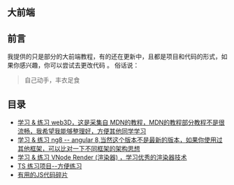 ## 大前端

## 前言

我提供的只是部分的大前端教程，有的还在更新中，且都是项目和代码的形式，如果你感兴趣，你可以尝试去更改代码
。
俗话说：

> 自己动手，丰衣足食

## 目录

- [学习 & 练习 web3D，这是采集自 MDN的教程，MDN的教程部分教程不是很流畅，我希望我能够整理好，方便其他同学学习](https://github.com/xiaomiwujiecao/learnOpenGLES)
- [学习 & 练习 ng8 -- angular 8,当然这个版本不是最新的版本，如果你使用过其他框架，可以比对一下不同框架的架构思想](https://github.com/xiaomiwujiecao/learn-ng8)
- [学习 &  练习 VNode Render (渲染器) ，学习优秀的渲染器技术 ](https://github.com/xiaomiwujiecao/VNodePractise)
- [TS 练习项目--方便练习](https://github.com/xiaomiwujiecao/tsPractice)
- [有用的JS代码碎片](./snippets/README.md)
